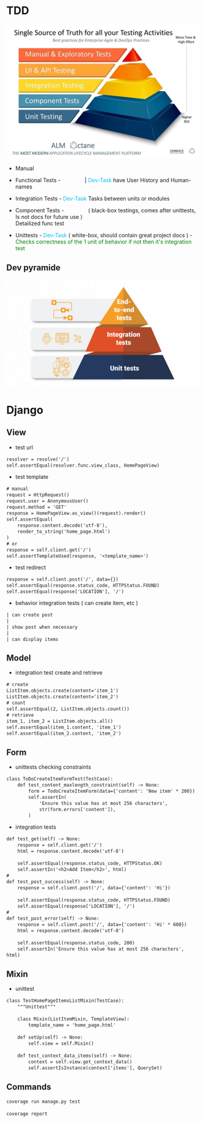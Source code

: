 # TDD

![pyramide](images/pyramide.webp)

* Manual <span style="color: white">QA-Task</span>

* Functional Tests - <span style="color: white">QA-Task</span> | <span style="color: #00bfff">Dev-Task</span> have User History and Human-names

* Integration Tests - <span style="color: #00bfff">Dev-Task</span> Tasks between units or modules

* Component Tests - <span style="color: white;">QA-Task</span> ( black-box testings, comes after unittests, Is not docs for future use )<br>
Detailized func test

* Unittests - <span style="color: #00bfff">Dev-Task</span> ( white-box, should contain great project docs ) - <br>
<span style="color: green;">Checks correctness of the 1 unit of behavior if not then it's integration test</span>

## Dev pyramide

![dev_pyramide](images/dev_pyramide.jpg)


# Django


## View

* test url
```
resolver = resolve('/')
self.assertEqual(resolver.func.view_class, HomePageView)
```

* test template
```
# manual
request = HttpRequest()
request.user = AnonymousUser()
request.method = 'GET'
response = HomePageView.as_view()(request).render()
self.assertEqual(
    response.content.decode('utf-8'),
    render_to_string('home_page.html')
)
# or
response = self.client.get('/')
self.assertTemplateUsed(response, '<template_name>')
```

* test redirect
```
response = self.client.post('/', data={})
self.assertEqual(response.status_code, HTTPStatus.FOUND)
self.assertEqual(response['LOCATION'], '/')
```

* behavior integration tests ( can create item, etc )
```
| can create post
|
| show post when necessary
|
| can display items
```


## Model

* integration test create and retrieve
```
# create
ListItem.objects.create(content='item_1')
ListItem.objects.create(content='item_2')
# count
self.assertEqual(2, ListItem.objects.count())
# retrieve
item_1, item_2 = ListItem.objects.all()
self.assertEqual(item_1.content, 'item_1')
self.assertEqual(item_2.content, 'item_2')
```

## Form

* unittests checking constraints
```
class ToDoCreateItemFormTest(TestCase):
    def test_content_maxlength_constraint(self) -> None:
        form = TodoCreateItemForm(data={'content': 'New item' * 200})
        self.assertIn(
            'Ensure this value has at most 256 characters',
            str(form.errors['content']),
        )
```

* integration tests
```
def test_get(self) -> None:
    response = self.client.get('/')
    html = response.content.decode('utf-8')

    self.assertEqual(response.status_code, HTTPStatus.OK)
    self.assertIn('<h2>Add Item</h2>', html)
#
def test_post_success(self) -> None:
    response = self.client.post('/', data={'content': 'Hi'})

    self.assertEqual(response.status_code, HTTPStatus.FOUND)
    self.assertEqual(response['LOCATION'], '/')
#
def test_post_error(self) -> None:
    response = self.client.post('/', data={'content': 'Hi' * 600})
    html = response.content.decode('utf-8')

    self.assertEqual(response.status_code, 200)
    self.assertIn('Ensure this value has at most 256 characters', html)
```


## Mixin

* unittest
```
class TestHomePageItemsListMixin(TestCase):
    """Unittest"""

    class Mixin(ListItemMixin, TemplateView):
        template_name = 'home_page.html'

    def setUp(self) -> None:
        self.view = self.Mixin()

    def test_context_data_items(self) -> None:
        context = self.view.get_context_data()
        self.assertIsInstance(context['items'], QuerySet)
```

## Commands

```
coverage run manage.py test

coverage report
```
